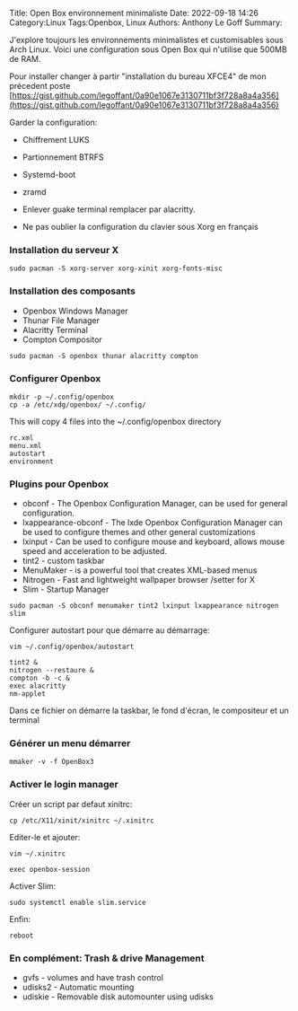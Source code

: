 Title: Open Box environnement minimaliste
Date: 2022-09-18 14:26
Category:Linux
Tags:Openbox, Linux
Authors: Anthony Le Goff
Summary:

J'explore toujours les environnements minimalistes et customisables sous Arch Linux. Voici une configuration sous Open Box qui n'utilise que 500MB de RAM.

Pour installer changer à partir "installation du bureau XFCE4" de mon précedent poste [https://gist.github.com/legoffant/0a90e1067e3130711bf3f728a8a4a356](https://gist.github.com/legoffant/0a90e1067e3130711bf3f728a8a4a356)

Garder la configuration:

* Chiffrement LUKS
* Partionnement BTRFS
* Systemd-boot
* zramd

* Enlever guake terminal remplacer par alacritty.
* Ne pas oublier la configuration du clavier sous Xorg en français

### Installation du serveur X
```
sudo pacman -S xorg-server xorg-xinit xorg-fonts-misc
```

### Installation des composants

* Openbox Windows Manager
* Thunar File Manager
* Alacritty Terminal
* Compton Compositor

```
sudo pacman -S openbox thunar alacritty compton
```

### Configurer Openbox
```
mkdir -p ~/.config/openbox
cp -a /etc/xdg/openbox/ ~/.config/
```

This will copy 4 files into the ~/.config/openbox directory

    rc.xml
    menu.xml
    autostart
    environment

### Plugins pour Openbox

* obconf - The Openbox Configuration Manager, can be used for general configuration.
* lxappearance-obconf - The lxde Openbox Configuration Manager can be used to configure themes and other general customizations
* lxinput - Can be used to configure mouse and keyboard, allows mouse speed and acceleration to be adjusted.
* tint2 - custom taskbar
* MenuMaker - is a powerful tool that creates XML-based menus
* Nitrogen - Fast and lightweight wallpaper browser /setter for X
* Slim - Startup Manager

```
sudo pacman -S obconf menumaker tint2 lxinput lxappearance nitrogen slim
```

Configurer autostart pour que démarre au démarrage:
```
vim ~/.config/openbox/autostart

tint2 &
nitrogen --restaure &
compton -b -c &
exec alacritty
nm-applet
```

Dans ce fichier on démarre la taskbar, le fond d'écran, le compositeur et un terminal

### Générer un menu démarrer

```
mmaker -v -f OpenBox3
```

### Activer le login manager

Créer un script par defaut xinitrc:
```
cp /etc/X11/xinit/xinitrc ~/.xinitrc
```
Editer-le et ajouter:
```
vim ~/.xinitrc

exec openbox-session
```

Activer Slim:
```
sudo systemctl enable slim.service
```

Enfin:
```
reboot
```

### En complément: Trash & drive Management

* gvfs - volumes and have trash control
* udisks2 - Automatic mounting
* udiskie - Removable disk automounter using udisks


